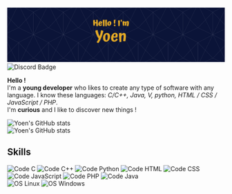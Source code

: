 ![Yoen's GitHub Banner](./assets/banner.png)
![Discord Badge](https://img.shields.io/badge/Discord-Profile-informational?style=flat&logo=discord&color=7289DA)

**Hello !**  
I'm a **young developer** who likes to create any type of software with any language. I know these languages: *C/C++, Java, V, python, HTML / CSS / JavaScript / PHP*.  
I'm **curious** and I like to discover new things !

![Yoen's GitHub stats](https://github-readme-stats.vercel.app/api?username=EnyoYoen&show_icons=true&theme=algolia)  
![Yoen's GitHub stats](https://github-readme-stats.vercel.app/api/top-langs?username=EnyoYoen&show_icons=true&theme=algolia)    
## **Skills**  
![Code C](https://img.shields.io/badge/Code-C-informational?logo=c)
![Code C++](https://img.shields.io/badge/Code-C%2B%2B-informational?logo=c%2B%2B)
![Code Python](https://img.shields.io/badge/Code-Python-informational?logo=python)
![Code HTML](https://img.shields.io/badge/Code-HTML-informational?logo=html5)
![Code CSS](https://img.shields.io/badge/Code-CSS-informational?logo=css3)
![Code JavaScript](https://img.shields.io/badge/Code-JavaScript-informational?logo=javascript)
![Code PHP](https://img.shields.io/badge/Code-PHP-informational?logo=php)
![Code Java](https://img.shields.io/badge/Code-Java-informational?logo=java)  
![OS Linux](https://img.shields.io/badge/OS-Linux-informational?logo=linux)
![OS Windows](https://img.shields.io/badge/OS-Windows-informational?logo=windows)
